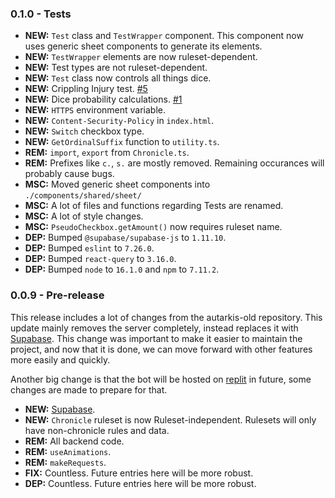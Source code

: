 ### 0.1.0 - Tests

-   **NEW:** `Test` class and `TestWrapper` component. This component now uses generic sheet components to generate its elements. 
-   **NEW:** `TestWrapper` elements are now ruleset-dependent.
-   **NEW:** Test types are not ruleset-dependent.
-   **NEW:** `Test` class now controls all things dice. 
-   **NEW:** Crippling Injury test. [#5](https://github.com/yigitlevent/autarkis/issues/5)
-   **NEW:** Dice probability calculations. [#1](https://github.com/yigitlevent/autarkis/issues/1)
-   **NEW:** `HTTPS` environment variable.
-   **NEW:** `Content-Security-Policy` in `index.html`.
-   **NEW:** `Switch` checkbox type.
-   **NEW:** `GetOrdinalSuffix` function to `utility.ts`.
-   **REM:** `import`, `export` from `Chronicle.ts`.
-   **REM:** Prefixes like `c.`, `s.` are mostly removed. Remaining occurances will probably cause bugs.
-   **MSC:** Moved generic sheet components into `./components/shared/sheet/`
-   **MSC:** A lot of files and functions regarding Tests are renamed.
-   **MSC:** A lot of style changes.
-   **MSC:** `PseudoCheckbox.getAmount()` now requires ruleset name.
-   **DEP:** Bumped `@supabase/supabase-js` to `1.11.10`.
-   **DEP:** Bumped `eslint` to `7.26.0`.
-   **DEP:** Bumped `react-query` to `3.16.0`.
-   **DEP:** Bumped `node` to `16.1.0` and `npm` to `7.11.2`.

### 0.0.9 - Pre-release

This release includes a lot of changes from the autarkis-old repository. This update mainly removes the server completely, instead replaces it with [Supabase](supabase.io). This change was important to make it easier to maintain the project, and now that it is done, we can move forward with other features more easily and quickly.

Another big change is that the bot will be hosted on [replit](https://replit.com/) in future, some changes are made to prepare for that.

-   **NEW:** [Supabase](supabase.io).
-   **NEW:** `Chronicle` ruleset is now Ruleset-independent. Rulesets will only have non-chronicle rules and data.
-   **REM:** All backend code.
-   **REM:** `useAnimations`.
-   **REM:** `makeRequests`.
-   **FIX:** Countless. Future entries here will be more robust.
-   **DEP:** Countless. Future entries here will be more robust.
